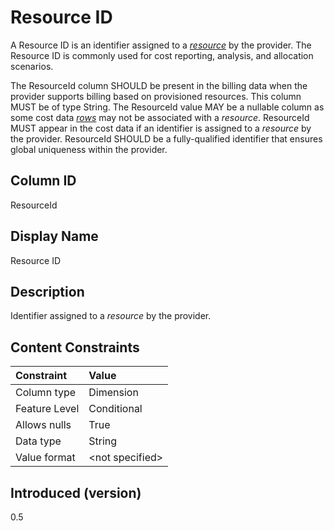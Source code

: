 # Resource ID

A Resource ID is an identifier assigned to a [*resource*](#glossary:resource) by the provider. The Resource ID is commonly used for cost reporting, analysis, and allocation scenarios.

The ResourceId column SHOULD be present in the billing data when the provider supports billing based on provisioned resources. This column MUST be of type String. The ResourceId value MAY be a nullable column as some cost data [*rows*](#glossary:row) may not be associated with a *resource*. ResourceId MUST appear in the cost data if an identifier is assigned to a *resource* by the provider. ResourceId SHOULD be a fully-qualified identifier that ensures global uniqueness within the provider.

## Column ID

ResourceId

## Display Name

Resource ID

## Description

Identifier assigned to a *resource* by the provider.

## Content Constraints

| Constraint      | Value           |
|:----------------|:----------------|
| Column type     | Dimension       |
| Feature Level   | Conditional     |
| Allows nulls    | True            |
| Data type       | String          |
| Value format    | \<not specified> |

## Introduced (version)

0.5
